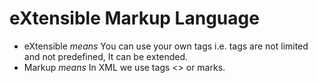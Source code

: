 --- 
---
# eXtensible Markup Language

- eXtensible *means* You can use your own tags i.e. tags are not limited and not predefined, It can be extended.
- Markup *means* In XML we use tags <> or marks.